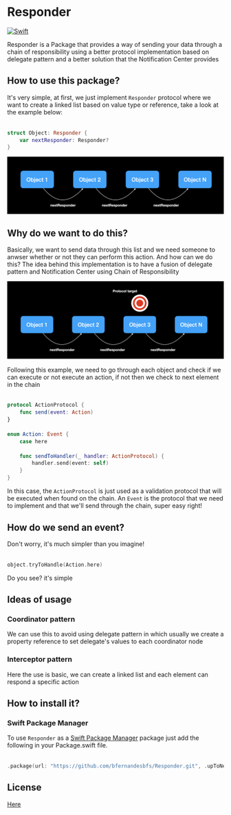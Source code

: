 # Responder

[![Swift](https://github.com/bfernandesbfs/Responder/actions/workflows/ci.yml/badge.svg?branch=main)](https://github.com/bfernandesbfs/Responder/actions/workflows/ci.yml)

Responder is a Package that provides a way of sending your data through a chain of responsibility using a better protocol implementation based on delegate pattern and a better solution that the Notification Center provides

## How to use this package?

It's very simple, at first, we just implement `Responder` protocol where we want to create a linked list based on value type or reference, take a look at the example below:

```swift

struct Object: Responder {
    var nextResponder: Responder?
}

```

![alt text](./Docs/Img/Img01.png)

## Why do we want to do this?

Basically, we want to send data through this list and we need someone to anwser whether or not they can perform this action. And how can we do this? The idea behind this implementation is to have a fusion of delegate pattern and Notification Center using Chain of Responsibility

![alt text](./Docs/Img/Img02.png)

Following this example, we need to go through each object and check if we can execute or not execute an action, if not then we check to next element in the chain 

```swift

protocol ActionProtocol {
    func send(event: Action)
}

enum Action: Event {
    case here

    func sendToHandler(_ handler: ActionProtocol) {
        handler.send(event: self)
    }
}

```

In this case, the `ActionProtocol` is just used as a validation protocol that will be executed when found on the chain. An `Event` is the protocol that we need to implement and that we'll send through the chain, super easy right!

## How do we send an event?

Don't worry, it's much simpler than you imagine!

```swift

object.tryToHandle(Action.here)

```

Do you see? it's simple


## Ideas of usage

### Coordinator pattern

We can use this to avoid using delegate pattern in which usually we create a property reference to set delegate's values to each coordinator node

### Interceptor pattern

Here the use is basic, we can create a linked list and each element can respond a specific action

## How to install it?

### Swift Package Manager

To use `Responder` as a [Swift Package Manager](https://swift.org/package-manager/) package just add the following in your Package.swift file.

``` swift

.package(url: "https://github.com/bfernandesbfs/Responder.git", .upToNextMajor(from: "0.0.1"))

```
## License

[Here](./LICENSE)
